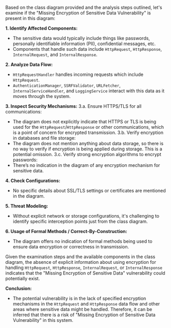 Based on the class diagram provided and the analysis steps outlined, let's examine if the "Missing Encryption of Sensitive Data Vulnerability" is present in this diagram:

**1. Identify Affected Components:**
   - The sensitive data would typically include things like passwords, personally identifiable information (PII), confidential messages, etc.
   - Components that handle such data include `HttpRequest`, `HttpResponse`, `InternalRequest`, and `InternalResponse`.

**2. Analyze Data Flow:**
   - `HttpRequestHandler` handles incoming requests which include `HttpRequest`.
   - `AuthenticationManager`, `SSRFValidator`, `URLFetcher`, `InternalServiceHandler`, and `LoggingService` interact with this data as it moves through the system.

**3. Inspect Security Mechanisms:**
3.a. Ensure HTTPS/TLS for all communications:
   - The diagram does not explicitly indicate that HTTPS or TLS is being used for the `HttpRequest`/`HttpResponse` or other communications, which is a point of concern for encrypted transmission.
3.b. Verify encryption in databases and file storage:
   - The diagram does not mention anything about data storage, so there is no way to verify if encryption is being applied during storage. This is a potential omission.
3.c. Verify strong encryption algorithms to encrypt passwords:
   - There’s no indication in the diagram of any encryption mechanism for sensitive data.

**4. Check Configurations:**
   - No specific details about SSL/TLS settings or certificates are mentioned in the diagram.

**5. Threat Modeling:**
   - Without explicit network or storage configurations, it's challenging to identify specific interception points just from the class diagram.

**6. Usage of Formal Methods / Correct-By-Construction:**
   - The diagram offers no indication of formal methods being used to ensure data encryption or correctness in transmission.

Given the examination steps and the available components in the class diagram, the absence of explicit information about using encryption for handling `HttpRequest`, `HttpResponse`, `InternalRequest`, or `InternalResponse` indicates that the "Missing Encryption of Sensitive Data" vulnerability could potentially exist.

**Conclusion:**
- The potential vulnerability is in the lack of specified encryption mechanisms in the `HttpRequest` and `HttpResponse` data flow and other areas where sensitive data might be handled. Therefore, it can be inferred that there is a risk of "Missing Encryption of Sensitive Data Vulnerability" in this system.
